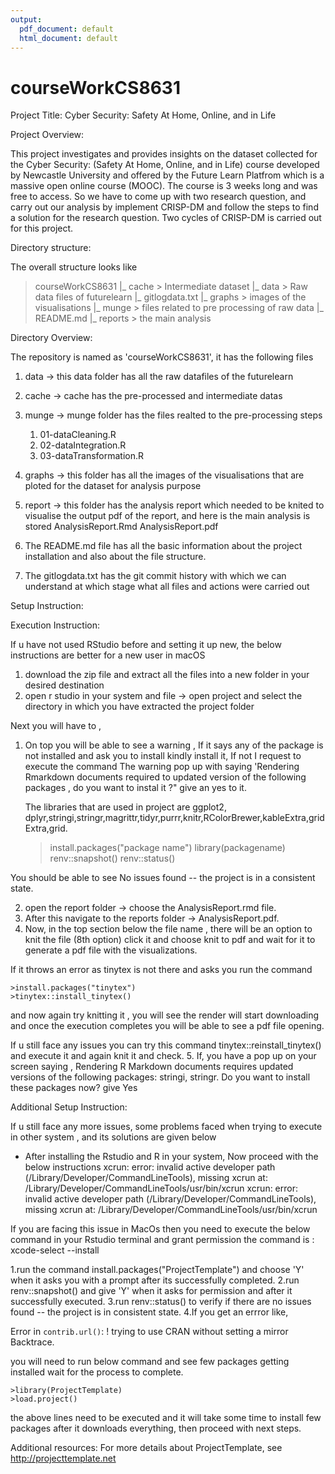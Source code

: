 ```yaml
---
output:
  pdf_document: default
  html_document: default
---
```

# courseWorkCS8631
Project Title: Cyber Security: Safety At Home, Online, and in Life

Project Overview:

This project investigates and provides insights on the dataset collected for the Cyber Security: (Safety At Home, Online, and in Life) course developed by Newcastle University and offered by the Future Learn Platfrom which is a massive 
open online course (MOOC). The course is 3 weeks long and was free to access. So we have to come up with two research question, and carry out our analysis by implement CRISP-DM and follow the steps to find a solution for the research question.
Two cycles of CRISP-DM is carried out for this project.

Directory structure:

The overall structure looks like 
> courseWorkCS8631
    |_ cache > Intermediate dataset
    |_ data > Raw data files of futurelearn
    |_ gitlogdata.txt
    |_ graphs > images of the visualisations
    |_ munge > files related to pre processing of raw data
    |_ README.md
    |_ reports > the main analysis 
    
Directory Overview:

The repository is named as 'courseWorkCS8631', it has the following files

1. data -> this data folder has all the raw datafiles of the futurelearn 
2. cache -> cache has the pre-processed and intermediate datas
3. munge -> munge folder has the files realted to the pre-processing steps 
    
    1. 01-dataCleaning.R
    2. 02-dataIntegration.R
    3. 03-dataTransformation.R
    
4. graphs -> this folder has all the images of the visualisations that are ploted for the dataset for analysis purpose
5. report -> this folder has the analysis report which needed to be knited to visualise the output pdf of the report, and here is the main analysis is stored
    AnalysisReport.Rmd
    AnalysisReport.pdf
    
6. The README.md file has all the basic information about the project installation and also about the file structure.
7. The gitlogdata.txt has the git commit history with which we can understand at which stage what all files and actions were carried out


Setup Instruction:



Execution Instruction:

If u have not used RStudio before and setting it up new, the below instructions are better for a new user in macOS
 
1. download the zip file and extract all the files into a new folder in your desired destination 
2. open r studio in your system and file -> open project and select the directory in which you have extracted the project folder

Next you will have to ,

1. On top you will be able to see a warning , If it says any of the package is not installed and ask you to install kindly install it, If not I request to execute the command 
The warning  pop up with saying 'Rendering Rmarkdown documents required to updated version of the following packages , do you want to instal it ?" give an yes to it.
   
   The libraries that are used in project are ggplot2, dplyr,stringi,stringr,magrittr,tidyr,purrr,knitr,RColorBrewer,kableExtra,gridExtra,grid.
    >install.packages("package name")
    > library(packagename)
    > renv::snapshot()
    > renv::status()
   
You should be able to see No issues found -- the project is in a consistent state.

2. open the report folder -> choose the AnalysisReport.rmd file.
3. After this navigate to the reports folder -> AnalysisReport.pdf.
4. Now, in the top section below the file name , there will be an option to knit the file (8th option) click it and choose knit to pdf and wait for it to generate a pdf file with the visualizations.

If it throws an error as tinytex is not there and asks you run the command 

    >install.packages("tinytex")
    >tinytex::install_tinytex()
 
and now again try knitting it , you will see the render will start downloading and once the execution completes you will be able to see a pdf file opening.

If u still face any issues you can try this command tinytex::reinstall_tinytex() and execute it and again knit it and check.
5. If, you have a pop up on your screen saying , Rendering R Markdown documents requires updated versions of the following packages: stringi, stringr.
Do you want to install these packages now? give Yes

Additional Setup Instruction:

If u still face any more issues, some problems faced when trying to execute in other system , and its solutions are given below

* After installing the Rstudio and R in your system, Now proceed with the below instructions
    xcrun: error: invalid active developer path (/Library/Developer/CommandLineTools), missing xcrun at: /Library/Developer/CommandLineTools/usr/bin/xcrun
    xcrun: error: invalid active developer path (/Library/Developer/CommandLineTools), missing xcrun at: /Library/Developer/CommandLineTools/usr/bin/xcrun

If you are facing this issue in MacOs then you need to execute the below command in your Rstudio terminal and grant permission
 the command is : xcode-select --install

1.run the command install.packages("ProjectTemplate") and choose 'Y' when it asks you with a prompt after its successfully completed.
2.run renv::snapshot() and give 'Y' when it asks for permission and after it successfully executed.
3.run renv::status() to verify if there are no issues found -- the project is in consistent state.
4.If you get an errror like,
                 
 Error in `contrib.url()`: ! trying to use CRAN without setting a mirror Backtrace.

you will need to run below command and see few packages getting installed wait for the process to complete.
 
    >library(ProjectTemplate)
    >load.project()

the above lines need to be executed and it will take some time to install few packages after it downloads everything, then proceed with next steps.

Additional resources: 
For more details about ProjectTemplate, see http://projecttemplate.net

